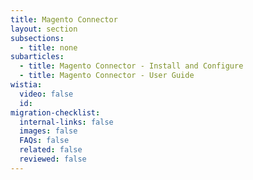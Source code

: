 ```yaml
---
title: Magento Connector
layout: section
subsections:
  - title: none
subarticles:
  - title: Magento Connector - Install and Configure
  - title: Magento Connector - User Guide
wistia:
  video: false
  id:
migration-checklist:
  internal-links: false
  images: false
  FAQs: false
  related: false
  reviewed: false
---
```



